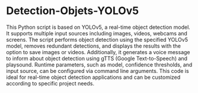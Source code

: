 # Detection-Objets-YOLOv5
This Python script is based on YOLOv5, a real-time object detection model. It supports multiple input sources including images, videos, webcams and screens. The script performs object detection using the specified YOLOv5 model, removes redundant detections, and displays the results with the option to save images or videos. Additionally, it generates a voice message to inform about object detection using gTTS (Google Text-to-Speech) and playsound. Runtime parameters, such as model, confidence thresholds, and input source, can be configured via command line arguments. This code is ideal for real-time object detection applications and can be customized according to specific project needs.
